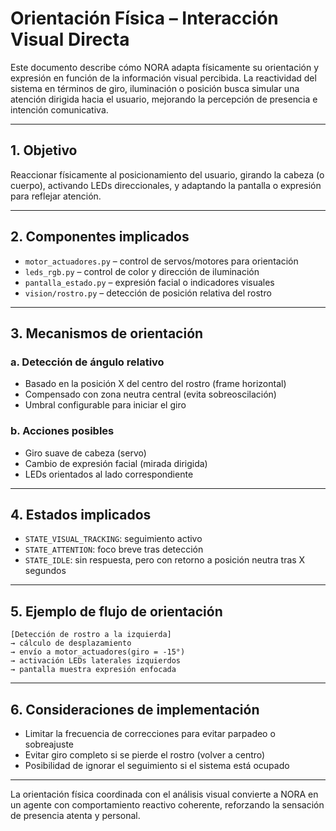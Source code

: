 # Orientación Física – Interacción Visual Directa

Este documento describe cómo NORA adapta físicamente su orientación y expresión en función de la información visual percibida. La reactividad del sistema en términos de giro, iluminación o posición busca simular una atención dirigida hacia el usuario, mejorando la percepción de presencia e intención comunicativa.

---

## 1. Objetivo

Reaccionar físicamente al posicionamiento del usuario, girando la cabeza (o cuerpo), activando LEDs direccionales, y adaptando la pantalla o expresión para reflejar atención.

---

## 2. Componentes implicados

* `motor_actuadores.py` – control de servos/motores para orientación
* `leds_rgb.py` – control de color y dirección de iluminación
* `pantalla_estado.py` – expresión facial o indicadores visuales
* `vision/rostro.py` – detección de posición relativa del rostro

---

## 3. Mecanismos de orientación

### a. Detección de ángulo relativo

* Basado en la posición X del centro del rostro (frame horizontal)
* Compensado con zona neutra central (evita sobreoscilación)
* Umbral configurable para iniciar el giro

### b. Acciones posibles

* Giro suave de cabeza (servo)
* Cambio de expresión facial (mirada dirigida)
* LEDs orientados al lado correspondiente

---

## 4. Estados implicados

* `STATE_VISUAL_TRACKING`: seguimiento activo
* `STATE_ATTENTION`: foco breve tras detección
* `STATE_IDLE`: sin respuesta, pero con retorno a posición neutra tras X segundos

---

## 5. Ejemplo de flujo de orientación

```plaintext
[Detección de rostro a la izquierda] 
→ cálculo de desplazamiento 
→ envío a motor_actuadores(giro = -15°) 
→ activación LEDs laterales izquierdos 
→ pantalla muestra expresión enfocada
```

---

## 6. Consideraciones de implementación

* Limitar la frecuencia de correcciones para evitar parpadeo o sobreajuste
* Evitar giro completo si se pierde el rostro (volver a centro)
* Posibilidad de ignorar el seguimiento si el sistema está ocupado

---

La orientación física coordinada con el análisis visual convierte a NORA en un agente con comportamiento reactivo coherente, reforzando la sensación de presencia atenta y personal.
